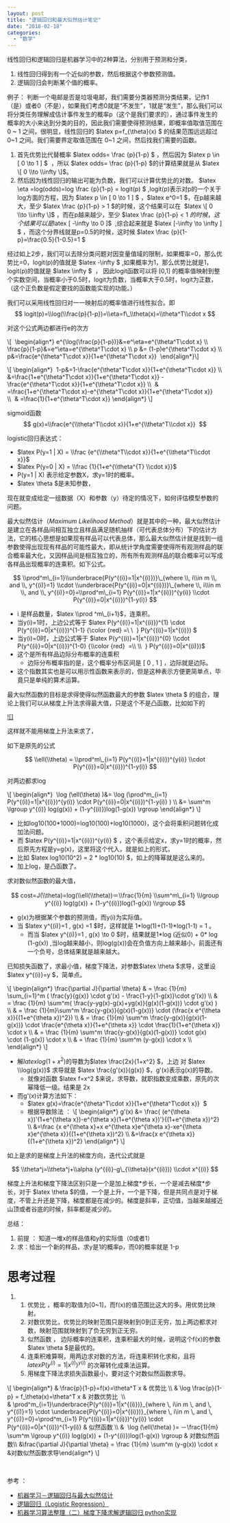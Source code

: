 ```yaml
---
layout: post
title: "逻辑回归和最大似然估计笔记"
date: "2018-02-18"
categories: 
  - "数学"
---
```


线性回归和逻辑回归是机器学习中的2种算法，分别用于预测和分类，

1. 线性回归得到有一个近似的参数，然后根据这个参数预测值。
2. 逻辑回归会判断某个值的概率。

例子： 判断一个电邮是否是垃圾电邮，我们需要分类器预测分类结果，记作1（是）或者0（不是），如果我们考虑0就是“不发生”，1就是“发生”，那么我们可以将分类任务理解成估计事件发生的概率p（这个是我们要求的），通过事件发生的概率的大小来达到分类的目的，因此我们需要使得预测结果，即概率值取值范围在 0 ~ 1 之间，很明显，线性回归的 $latex p=f\_{\\theta}(x) $ 的结果范围远远超过 0~1 之间。我们需要界定取值范围在 0~1 之间，然后找我们需要的函数。

1. 首先优势比代替概率 $latex odds= \\frac {p}{1-p} $ ，然后因为 $latex p \\in \[ 0 \\to 1 \] $  ，所以 $latex odds= \\frac {p}{1-p} $的计算结果就是从 $latex \[ 0 \\to \\infty \]$。
2. 然后因为线性回归的输出可能为负数，我们可以计算优势比的对数。 $latex \\eta =log(odds)=log \\frac {p}{1-p} = logit(p) $ ,logit(p)表示对p的一个关于log方面的方程，因为 $latex p \\in \[ 0 \\to 1 \] $ ，$latex e^0=1 $，在p越来越大，至少 $latex \\frac {p}{1-p} > 1 $的时候，这个结果可以在  $latex \[ 0 \\to \\infty \]$ ，而在p越来越少，至少 $latex \\frac {p}{1-p} < 1 $的时候，这个结果可以是$latex \[ -\\infty \\to 0 \]$  ,综合起来就是 $latex \[-\\infty \\to \\infty \] $ ，而这个分界线就是p=0.5的时候，这时候 $latex \\frac {p}{1-p}=\\frac{0.5}{1-0.5}=1 $

经过如上2步，我们可以去除分类问题对因变量值域的限制，如果概率=0，那么优势比=0，logit(p)的值就是 $latex -\\infty $ ,如果概率为1，那么优势比就是1，logit(p)的值就是 $latex \\infty $  ， 因此logit函数可以将 \[0,1\] 的概率值映射到整个实数空间，当概率小于0.5时，logit为负数，当概率大于0.5时，logit为正数，（这个正负数是假定要找的函数能实现的功能。）

我们可以采用线性回归对一一映射后的概率值进行线性拟合。即 $$ logit(p)=\\log(\\frac{p}{1-p})=\\eta=f\_\\theta(x)=\\theta^T\\cdot x $$

对这个公式两边都进行e的次方

\\\[  \\begin{align\*} e^{\\log(\\frac{p}{1-p})}&=e^\\eta=e^{\\theta^T\\cdot x} \\\\  \\frac{p}{1-p}&=e^\\eta=e^{\\theta^T\\cdot x} \\\\ p &= (1-p)e^{\\theta^T\\cdot x} \\\\ p&=\\frac{e^{\\theta^T\\cdot x}}{1+e^{\\theta^T\\cdot x}}  \\end{align\*}\\\]

\\\[ \\begin{align\*}  1-p&=1-\\frac{e^{\\theta^T\\cdot x}}{1+e^{\\theta^T\\cdot x}} \\\\ &=\\frac{1+e^{\\theta^T\\cdot x}}{1+e^{\\theta^T\\cdot x}} - \\frac{e^{\\theta^T\\cdot x}}{1+e^{\\theta^T\\cdot x}} \\\\  & =\\frac{1+e^{\\theta^T\\cdot x}-e^{\\theta^T\\cdot x}}{1+e^{\\theta^T\\cdot x}} \\\\  & =\\frac{1}{1+e^{\\theta^T\\cdot x}} \\end{align\*} \\\]

sigmoid函数 $$ g(x)=\\frac{e^{\\theta^T\\cdot x}}{1+e^{\\theta^T\\cdot x}}  $$

logistic回归表达式：

- $latex P(y=1 | X) = \\frac {e^{\\theta^T\\cdot x}}{1+e^{\\theta^T\\cdot x}}$
- $latex P(y=0 | X) = \\frac {1}{1+e^{\\theta^{T} \\cdot x}}$
- P(y=1 | X) 表示给定参数X，求y=1时的概率。
- $latex \\theta $是未知参数，

现在就变成给定一组数据（X）和参数（y）待定的情况下，如何评估模型参数的问题。

最大似然估计（_Maximum Likelihood Method_）就是其中的一种，最大似然估计是建立在各样品间相互独立且样品满足随机抽样（可代表总体分布）下的估计方法，它的核心思想是如果现有样品可以代表总体，那么最大似然估计就是找到一组参数使得出现现有样品的可能性最大，即从统计学角度需要使得所有观测样品的联合概率最大化，又因样品间是相互独立的，所有所有观测样品的联合概率可以写成各样品出现概率的连乘积。如下公式。

$$ \\prod^m\_{i=1}\\underbrace{P(y^{(i)}=1|x^{(i)})}\_{where \\, i\\in m \\, and \\, y^{(i)}=1} \\cdot \\underbrace{P(y^{(i)}=0|x^{(i)})}\_{where \\, i\\in m \\, and \\, y^{(i)}=0}=\\prod^m\_{i=1} P(y^{(i)}=1|x^{(i)})^{y(i)} \\cdot P(y^{(i)}=0|x^{(i)})^{1-y(i)} $$

- i 是样品数量，$latex \\prod ^m\_{i+1}$，连乘积。
- 当y(i)=1时，上边公式等于 $latex P(y^{(i)}=1|x^{(i)})^{1} \\cdot P(y^{(i)}=0|x^{(i)})^{1-1} {\\color {red} =\\ \\  } P(y^{(i)}=1|x^{(i)}) $
- 当y(i)=0时，上边公式等于 $latex P(y^{(i)}=1|x^{(i)})^{0} \\cdot P(y^{(i)}=0|x^{(i)})^{1-0} {\\color {red}  =\\ \\  } P(y^{(i)}=0|x^{(i)})$
- 这个是所有样品边际分布概率的连乘积
    - 边际分布概率指的是，这个概率分布区间是 \[ 0 , 1 \] ，边际就是边际。
- 这个指数其实也是可以用示性函数来表示的，但是这种表示方便更简单点，毕竟只是单纯的算术运算。

最大似然函数的目标是求得使得似然函数最大的参数 $latex \\theta $ 的组合，理论上我们可以从梯度上升法求得最大值，只是这个不是凸函数，比如如下的

[![]](http://127.0.0.1/wp-content/uploads/2018/02/nonconvex.png)

这样就不能用梯度上升法来求了，

如下是原先的公式

$$ \\ell(\\theta) = \\prod^m\_{i=1} P(y^{(i)}=1|x^{(i)})^{y(i)} \\cdot P(y^{(i)}=0|x^{(i)})^{1-y(i)} $$

对两边都求log

\\\[ \\begin{align\*}  \\log (\\ell(\\theta) )&= \\log (\\prod^m\_{i=1} P(y^{(i)}=1|x^{(i)})^{y(i)} \\cdot P(y^{(i)}=0|x^{(i)})^{1-y(i)} ) \\\\ &= \\sum^m \\lgroup y^{(i)} log(g(x)) + (1-y^{(i)})log(1-g(x)) \\rgroup \\end{align\*} \\\]

- 比如log10(100\*1000)=log10(100)+log10(1000)，这个会将乘积问题转化成加法问题。
- 而 $latex P(y^{(i)}=1|x^{(i)})^{y(i)} $ ，这个表示给定x，求y=1时的概率，然后原先方程是y=g(x)，这里将这个代入，就是如上的形式，
- 比如 $latex log10(10^2) = 2 \* log10(10) $，如上的降幂就是这么来的。
- 加上log，是凸函数了。

求对数似然函数的最大值，

$$ cost=J(\\theta)=log(\\ell(\\theta))＝\\frac{1}{m} \\sum^m\_{i=1} \\lgroup y^{(i)} log(g(x)) + (1-y^{(i)})log(1-g(x)) \\rgroup $$

- g(x)为根据某个参数的预测值，而y(i)为实际值。
- 当 $latex y^{(i)}=1 , g(x) =1 $时，这样就是 1\*log(1)+(1-1)\*log(1-1) = 1 。
    - 而当 $latex y^{(i)}=1 , g(x) \\to 0 $时，结果就是1\*log (近似0) + 0\* log (1-g(x)) ,当log越来越小，则log(g(x))会在负值方向上越来越小，前面还有一个负号，总体结果就是越来越大。

已知损失函数了，求最小值，梯度下降法，对参数$latex \\theta $求导，这里设 $latex y^{(i)}=y $，简单点。

\\\[ \\begin{align\*} \\frac{\\partial J}{\\partial \\theta} & = \\frac {1}{m} \\sum\_{i=1}^m ( \\frac{y}{g(x)} \\cdot g’(x) - \\frac{1-y}{1-g(x)}\\cdot g’(x)) \\\\ & = \\frac {1}{m} \\sum^m( \\frac{y-yg(x)-g(x)+yg(x)}{g(x)(1-g(x))} \\cdot g’(x) ) \\\\ & = \\frac {1}{m}\\sum^m \\frac{y-g(x)}{g(x)(1-g(x))} \\cdot (\\frac{x e^{\\theta x}}{(1+e^{\\theta x})^2}) \\\\ & = \\frac {1}{m} \\sum^m \\frac{y-g(x)}{g(x)(1-g(x))} \\cdot \\frac{e^{\\theta x}}{1+e^{\\theta x}} \\cdot \\frac{1}{1+e^{\\theta x}} \\cdot x \\\\ & = \\frac {1}{m} \\sum^m \\frac{y-g(x)}{g(x)(1-g(x))} \\cdot g(x) \\cdot (1-g(x)) \\cdot x \\\\ & = \\frac {1}{m} \\sum^m (y-g(x)) \\cdot x \\\\ \\end{align\*} \\\]

- 解$latex log(1+x^2)$的导数为$latex \\frac{2x}{1+x^2} $，上边 对 $latex \\log{g(x)}$ 求导就是 $latex \\frac{g'(x)}{g(x)} $，g'(x)表示g(x)的导数。
    - 就像对函数 $latex f=x^2 $来说，求导数，就职指数变成乘数，原先的次幂降低一级。结果是 2x
- 而g'(x)计算方法如下：
    - $latex g(x)=\\frac{e^{\\theta^T\\cdot x}}{1+e^{\\theta^T\\cdot x}}  $
    - 根据导数除法 ： \\\[ \\begin{align\*} g'(x) &= \\frac{ (e^{\\theta x})'(1+e^{\\theta x})-e^{\\theta x}(1+e^{\\theta x})'}{(1+e^{\\theta x})^2} \\\\ &=\\frac {x e^{\\theta x}+x e^{\\theta x}e^{\\theta x}-xe^{\\theta x}e^{\\theta x}}{(1+e^{\\theta x})^2} \\\\ &=\\frac{x e^{\\theta x}}{(1+e^{\\theta x})^2} \\end{align\*} \\\]

如上是求的是梯度上升法的梯度方向，迭代公式就是

$$ \\theta^j=\\theta^j+\\alpha (y^{(i)}-g\_{\\theta}(x^{(i)})) \\cdot x^{(i)} $$

梯度上升法和梯度下降法区别只是一个是加上梯度\*步长，一个是减去梯度\*步长，对于 $latex \\theta $的值，一个是上升，一个是下降，但是共同点是对于梯度，不管上升还是下降，梯度都是在减少的。梯度是斜率，正切值，当越来越接近山顶或者谷底的时候，斜率都是减少的。

总结：

1. 前提 ： 知道一堆x的样品值和y的实际值（0或者1）
2. 求：给出一个新的样品，求y是1的概率p，而0的概率就是 1-p

# 思考过程

1. 1. 优势比 ，概率的取值为\[0~1\]，而f(x)的值范围比这大的多。用优势比映射。
    2. 对数优势比，优势比的映射范围只是映射到0到正无穷，加上两边都求对数，映射范围就映射到了负无穷到正无穷。
    3. 似然函数 ， 边际概率的连乘积，连乘积最大的时候，说明这个f(x)的参数$latex \\theta $是最优的。
    4. 连乘积难算啊，用两边求对数的方法，将连乘积转化求和，且将 $latex P(y^{(i)}=1|x^{(i)})^{y(i)}$ 的次幂转化成乘法运算。
    5. 用梯度下降法求损失函数最小，要对这个对数似然函数求导。

\\\[ \\begin{align\*} & \\frac{p}{1-p}=f(x)=\\theta^T x & 优势比 \\\\ & \\log \\frac{p}{1-p} = f\_\\theta(x)=\\theta^T x & 对数优势比  \\\\ & \\prod^m\_{i=1}\\underbrace{P(y^{(i)}=1|x^{(i)})}\_{where \\, i\\in m \\, and \\, y^{(i)}=1} \\cdot \\underbrace{P(y^{(i)}=0|x^{(i)})}\_{where \\, i\\in m \\, and \\, y^{(i)}=0}=\\prod^m\_{i=1} P(y^{(i)}=1|x^{(i)})^{y(i)} \\cdot P(y^{(i)}=0|x^{(i)})^{1-y(i)} & 似然函数 \\\\ &  \\log (\\ell(\\theta) )= －\\frac{1}{m} \\sum^m \\lgroup y^{(i)} log(g(x)) + (1-y^{(i)})log(1-g(x)) \\rgroup & 对数似然函数\\\\ &\\frac{\\partial J}{\\partial \\theta} = \\frac {1}{m} \\sum^m (y-g(x)) \\cdot x &对数似然函数求导\\end{align\*} \\\]

 

参考 ：

- [机器学习－逻辑回归与最大似然估计](http://www.hanlongfei.com/%E6%9C%BA%E5%99%A8%E5%AD%A6%E4%B9%A0/2015/08/05/mle/)
- [逻辑回归（Logistic Regression）](http://www.cnblogs.com/BYRans/p/4713624.html)
- [机器学习算法整理（二）梯度下降求解逻辑回归 python实现](http://www.cnblogs.com/douzujun/p/8370993.html)
